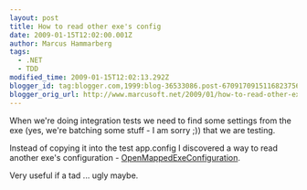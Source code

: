 ```yaml
---
layout: post
title: How to read other exe's config
date: 2009-01-15T12:02:00.001Z
author: Marcus Hammarberg
tags:
  - .NET
  - TDD
modified_time: 2009-01-15T12:02:13.292Z
blogger_id: tag:blogger.com,1999:blog-36533086.post-6709170915116823756
blogger_orig_url: http://www.marcusoft.net/2009/01/how-to-read-other-exe-config.html
---
```



When we're doing integration tests we need to find some settings from
the exe (yes, we're batching some stuff - I am sorry ;)) that we are
testing.

Instead of copying it into the test app.config I discovered a way to
read another exe's configuration - <a
href="http://msdn.microsoft.com/en-us/library/system.configuration.configurationmanager.openmappedexeconfiguration.aspx"
target="_blank">OpenMappedExeConfiguration</a>.

Very useful if a tad ... ugly maybe.

